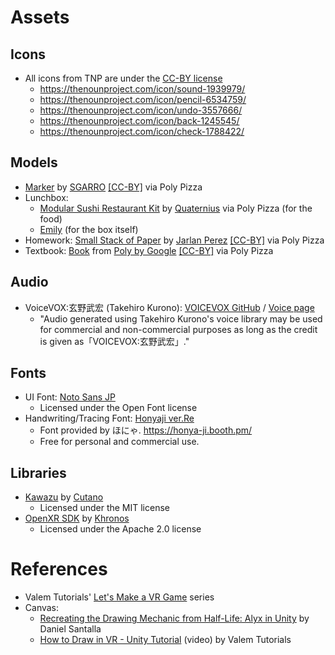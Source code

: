 # Assets

## Icons
- All icons from TNP are under the [CC-BY license](https://help.thenounproject.com/hc/en-us/articles/200509798-What-licenses-do-you-offer)
    - https://thenounproject.com/icon/sound-1939979/
    - https://thenounproject.com/icon/pencil-6534759/
    - https://thenounproject.com/icon/undo-3557666/
    - https://thenounproject.com/icon/back-1245545/
    - https://thenounproject.com/icon/check-1788422/

## Models
- [Marker](https://poly.pizza/m/tc4jUrXVs3) by [SGARRO](https://poly.pizza/u/SGARRO) [[CC-BY]](https://creativecommons.org/licenses/by/3.0/) via Poly Pizza 
- Lunchbox:
    - [Modular Sushi Restaurant Kit](https://poly.pizza/bundle/Modular-Sushi-Restaurant-Kit-LJZrZsNPM7) by [Quaternius](https://poly.pizza/u/Quaternius) via Poly Pizza (for the food)
    - [Emily](https://github.com/EmilyGoose) (for the box itself)
- Homework: [Small Stack of Paper](https://poly.pizza/m/aiBozYlPe--) by [Jarlan Perez](https://poly.pizza/u/Jarlan%20Perez) [[CC-BY]](https://creativecommons.org/licenses/by/3.0/) via Poly Pizza 
- Textbook: [Book](https://poly.pizza/m/4S1nr7WmUxm) from [Poly by Google](https://poly.pizza/u/Poly%20by%20Google) [[CC-BY]](https://creativecommons.org/licenses/by/3.0/) via Poly Pizza

## Audio
- VoiceVOX:玄野武宏 (Takehiro Kurono): [VOICEVOX GitHub](https://github.com/VOICEVOX/voicevox_engine/tree/master) / [Voice page](https://voicevox.hiroshiba.jp/product/kurono_takehiro/)
    - "Audio generated using Takehiro Kurono's voice library may be used for commercial and non-commercial purposes as long as the credit is given as「VOICEVOX:玄野武宏」."

## Fonts 
- UI Font: [Noto Sans JP](https://fonts.google.com/noto/specimen/Noto+Sans)
    - Licensed under the Open Font license
- Handwriting/Tracing Font: [Honyaji ver.Re](https://honya-ji.booth.pm/items/6193040)
    - Font provided by ほにゃ. https://honya-ji.booth.pm/
    - Free for personal and commercial use.

## Libraries
- [Kawazu](https://github.com/Cutano/Kawazu) by [Cutano](https://github.com/Cutano/)
    - Licensed under the MIT license
- [OpenXR SDK](https://github.com/KhronosGroup/OpenXR-SDK-Source) by [Khronos](https://github.com/KhronosGroup/)
    - Licensed under the Apache 2.0 license

# References
- Valem Tutorials' [Let's Make a VR Game](https://www.youtube.com/playlist?list=PLpEoiloH-4eM-fykn_3_QcJ-A_MIJF5B9) series
- Canvas:
    - [Recreating the Drawing Mechanic from Half-Life: Alyx in Unity](https://80.lv/articles/recreating-the-drawing-mechanic-from-half-life-alyx-in-unity/) by Daniel Santalla
    - [How to Draw in VR - Unity Tutorial](https://youtu.be/VAnBM18Q5Ow) (video) by Valem Tutorials
